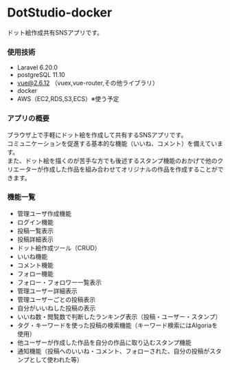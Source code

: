# DotStudio-docker
ドット絵作成共有SNSアプリです。
### 使用技術
- Laravel 6.20.0
- postgreSQL 11.10
- vue@2.6.12 （vuex,vue-router,その他ライブラリ）
- docker 
- AWS（EC2,RDS,S3,ECS）※使う予定
### アプリの概要
ブラウザ上で手軽にドット絵を作成して共有するSNSアプリです。<br>コミュニケーションを促進する基本的な機能（いいね、コメント）を備えています。<br>また、ドット絵を描くのが苦手な方でも後述するスタンプ機能のおかげで他のクリエーターが作成した作品を組み合わせてオリジナルの作品を作成することができます。
### 機能一覧
- 管理ユーザ作成機能
- ログイン機能
- 投稿一覧表示
- 投稿詳細表示
- ドット絵作成ツール（CRUD）
- いいね機能
- コメント機能
- フォロー機能
- フォロー・フォロワー一覧表示
- 管理ユーザー詳細表示
- 管理ユーザーごとの投稿表示
- 自分がいいねした投稿の表示
- いいね数・閲覧数で判断したランキング表示（投稿・ユーザー・スタンプ）
- タグ・キーワードを使った投稿の検索機能（キーワード検索にはAlgoriaを使用）
- 他ユーザーが作成した作品を自分の作品に取り込むスタンプ機能
- 通知機能（投稿へのいいね・コメント、フォローされた、自分の投稿がスタンプとして使われた等）
